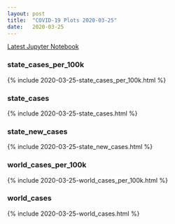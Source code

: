 ```yaml
---
layout: post
title:  "COVID-19 Plots 2020-03-25"
date:   2020-03-25
---
```


[Latest Jupyter Notebook](https://github.com/mvanmidd/covid/blob/master/covid_plots.ipynb)


### state_cases_per_100k

{% include 2020-03-25-state_cases_per_100k.html %}

### state_cases

{% include 2020-03-25-state_cases.html %}

### state_new_cases

{% include 2020-03-25-state_new_cases.html %}

### world_cases_per_100k

{% include 2020-03-25-world_cases_per_100k.html %}

### world_cases

{% include 2020-03-25-world_cases.html %}

